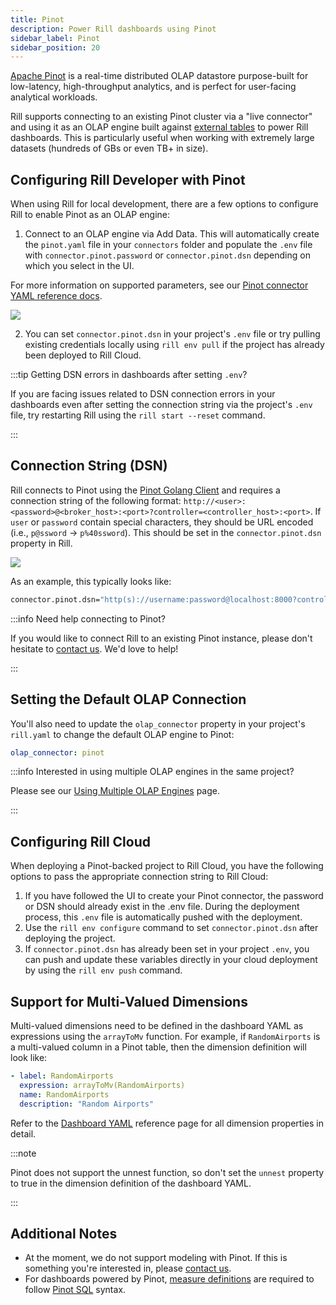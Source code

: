 ```yaml
---
title: Pinot
description: Power Rill dashboards using Pinot
sidebar_label: Pinot
sidebar_position: 20
---
```


[Apache Pinot](https://docs.pinot.apache.org/) is a real-time distributed OLAP datastore purpose-built for low-latency, high-throughput analytics, and is perfect for user-facing analytical workloads.

Rill supports connecting to an existing Pinot cluster via a "live connector" and using it as an OLAP engine  built against [external tables](/get-started/concepts/OLAP#external-olap-tables) to power Rill dashboards. This is particularly useful when working with extremely large datasets (hundreds of GBs or even TB+ in size).


## Configuring Rill Developer with Pinot

When using Rill for local development, there are a few options to configure Rill to enable Pinot as an OLAP engine:
1. Connect to an OLAP engine via Add Data. This will automatically create the `pinot.yaml` file in your `connectors` folder and populate the `.env` file with `connector.pinot.password` or `connector.pinot.dsn` depending on which you select in the UI.

For more information on supported parameters, see our [Pinot connector YAML reference docs](/reference/project-files/connectors#pinot).

<img src='/img/reference/olap-engines/pinot/pinot-parameters.png' class='rounded-gif' />
<br />

2. You can set `connector.pinot.dsn` in your project's `.env` file or try pulling existing credentials locally using `rill env pull` if the project has already been deployed to Rill Cloud.

:::tip Getting DSN errors in dashboards after setting `.env`?

If you are facing issues related to DSN connection errors in your dashboards even after setting the connection string via the project's `.env` file, try restarting Rill using the `rill start --reset` command.

:::

## Connection String (DSN)

Rill connects to Pinot using the [Pinot Golang Client](https://docs.pinot.apache.org/users/clients/golang) and requires a connection string of the following format: `http://<user>:<password>@<broker_host>:<port>?controller=<controller_host>:<port>`. If `user` or `password` contain special characters, they should be URL encoded (i.e., `p@ssword` -> `p%40ssword`). This should be set in the `connector.pinot.dsn` property in Rill.

<img src='/img/reference/olap-engines/pinot/pinot-dsn.png' class='rounded-gif' />
<br />

As an example, this typically looks like:

```bash
connector.pinot.dsn="http(s)://username:password@localhost:8000?controller=localhost:9000"
```

:::info Need help connecting to Pinot?

If you would like to connect Rill to an existing Pinot instance, please don't hesitate to [contact us](/contact). We'd love to help!

:::

## Setting the Default OLAP Connection

You'll also need to update the `olap_connector` property in your project's `rill.yaml` to change the default OLAP engine to Pinot:

```yaml
olap_connector: pinot
```

:::info Interested in using multiple OLAP engines in the same project?

Please see our [Using Multiple OLAP Engines](/connect/olap/multiple-olap) page.

:::

## Configuring Rill Cloud

When deploying a Pinot-backed project to Rill Cloud, you have the following options to pass the appropriate connection string to Rill Cloud:
1. If you have followed the UI to create your Pinot connector, the password or DSN should already exist in the .env file. During the deployment process, this `.env` file is automatically pushed with the deployment.
2. Use the `rill env configure` command to set `connector.pinot.dsn` after deploying the project.
3. If `connector.pinot.dsn` has already been set in your project `.env`, you can push and update these variables directly in your cloud deployment by using the `rill env push` command.

## Support for Multi-Valued Dimensions

Multi-valued dimensions need to be defined in the dashboard YAML as expressions using the `arrayToMv` function. For example, if `RandomAirports` is a multi-valued column in a Pinot table, then the dimension definition will look like:

```yaml
- label: RandomAirports
  expression: arrayToMv(RandomAirports)
  name: RandomAirports
  description: "Random Airports"
```

Refer to the [Dashboard YAML](/reference/project-files/explore-dashboards) reference page for all dimension properties in detail.

:::note

Pinot does not support the unnest function, so don't set the `unnest` property to true in the dimension definition of the dashboard YAML.

:::

## Additional Notes

- At the moment, we do not support modeling with Pinot. If this is something you're interested in, please [contact us](/contact).
- For dashboards powered by Pinot, [measure definitions](/build/metrics-view/#measures) are required to follow [Pinot SQL](https://docs.pinot.apache.org/users/user-guide-query/querying-pinot) syntax.
